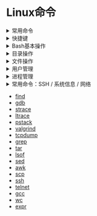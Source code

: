 # Linux命令

<details>
<summary>常用命令</summary>

| 命令 | 效果 |
| --- | --- |
| `ssh -D 7001 -fTNnC root@129.226.69.149` | sock5代理：本地端口7001的数据转发到远程服务器129.226.69.149转发出去 |
| `ssh -CqTnN -L 0.0.0.0:8443:192.168.1.2:443  user@192.168.1.3` | 正向代理：将本地主机的8443端口，通过192.168.1.3转发到192.168.1.2:443 |
| `ssh -CqTnN -R 0.0.0.0:8443:192.168.1.2:443  user@202.115.8.1` | 反向代理：将外网主机（202.115.8.1）端口（8443）转发到内网主机 192.168.1.2:443 |
| `python -m SimpleHTTPServer 8000` | 利用python启动一个简单的本地服务器,root为命令启动目录 |
| <code>history \| awk '{a[$2]++}END{for(i in a){print a[i] " " i}}' \| sort -rn \| head</code> | 列出最常使用的十个命令 |
| <code>netstat -n \| awk '/^tcp/ {++tt[$NF]} END {for (a in tt) print a, tt[a]}'</code> | 列出所有网络状态：ESTABLISHED/TIME_WAIT/FIN_WAIT1/FIN_WAIT2 |
| `sshfs name@server:/path/to/folder /path/to/mount/point` | 使用ssh挂载远程文件目录到本地 |
| <code>ps aux \| sort -nk +4 \| tail</code> | 显示前十个运行的进程并按内存使用量排序 |
| `while sleep 1;do tput sc;tput cup 0 $(($(tput cols)-29));date;tput rc;done&` | 终端右上角显示时钟 |
| <code>wget -qO - "http://www.tarball.com/tarball.gz" \| tar zxvf -</code> | 从网络上的压缩文件中解出一个文件夹，并避免保存中间文件 |
| `python -c "import test.pystone;print(test.pystone.pystones())"` | 性能测试：测量处理器性能 |
| `dd if=/dev/zero of=/dev/null bs=1M count=32768` | 性能测试：测试内存带宽 |
| `mount /path/to/file.iso /mnt/cdrom -oloop` | Linux下挂载一个iso文件 |
| `ssh -t hostA ssh hostB` | 通过主机A直接ssh到主机B |
| `wget -r -l1 --no-parent -nH -nd -P/tmp -A".gif,.jpg" http://example.com/images` | 下载一个网站的所有图片 |
| <code>lsof -P -i -n \| cut -f 1 -d " " \| uniq \| tail -n +2</code> | 显示当前正在使用网络的进程 |
| `:w !sudo tee > /dev/null %` | vim中保存一个没有权限的文件 |
| **grep** |  |
| `grep -i "the" demo_file` | 文件中查找字符串 |
| `grep -r "ramesh" *` | 在一个文件夹下递归查找包含字符串"ramesh"的文件 |
| `grep -A 3 -i "the" demo_file` | 输出成功匹配的行以及之后的三行 |
| **文件查找** |  |
| `find . -inname *.c` | 查找当前目录下以.c结尾的文件，忽略大小写 |
| `find . -type f -newermt "2010-01-01" ! -newermt "2010-06-01"` | 按照日期范围查找文件 |
| <code>find / -size +500M -print0 \| xargs -0 du -m \| sort -nr</code> | 查找500M以上的大文件，按文件大小排序输出 |
| `find -iname "MyProgram.c" -exec md5sum {} \` | 对找到的文件执行某个命令 |
| `find ~ -empty` | 查找家目录下的空文件 |
| **软件管理** |  |
| `apt install xxx` | 安装软件 |
| `apt update && apt upgrade` | 更新系统 |
| `apt remove xxx` | 卸载软件 |
| `dpkg -i xxx.deb` | 安装本地软件 |
| `dpkg --list` | 列出所安装的软件包 |
| `dpkg --status package_name` | 确定是否安装了一个软件包 |
| `apt-cache show package_name` | 显示所安装软件包的信息 |
| `dpkg --search file_name` | 查找安装了某个文件的软件包 |
| **解压缩打包** |  |
| `tar cvf archive_name.tar dirname/` | 创建一个新的tar文件 |
| `tar xvf archive_name.tar` | 解压tar文件 |
| `tar tvf archive_name.tar` | 查看tar文件 |
| `gzip test.txt` | 创建一个*.gz的压缩文件 |
| `gzip -d test.txt.gz` | 解压*.gz文件 |
| `gzip -l test.txt.gz` | 显示压缩比率 |
| `tar zxvf test.tar.gz -C dir/` | 解压*.tar.gz文件到指定文件夹 |
| `bzip2 test.txt` | 创建*.bz2压缩文件 |
| `bzip2 -d test.txt.gz` | 解压*.bz2文件 |
| <code>objdump -x xxx.so \| grep NEEDED</code> | linux查看依赖的库 |
| <code>objdump -x 可执行程序名 \| grep NEEDED</code> | 查看可执行程序依赖的库 |
| `ldd xxx.so` | 查看缺少的库 |

</details>

<details>
<summary>快捷键</summary>

| 快捷键 | 说明 |
| --- | --- |
| `CTRL+A` | 移动到行首，同 `<Home>` |
| `CTRL+B` | 向后移动，同 `<Left>` |
| `CTRL+C` | 结束当前命令 |
| `CTRL+D` | 删除光标前的字符，同 `<Delete>` ，或者没有内容时，退出会话 |
| `CTRL+E` | 移动到行末，同 `<End>` |
| `CTRL+F` | 向前移动，同 `<Right>` |
| `CTRL+G` | 退出当前编辑（比如正在 `CTRL+R` 搜索历史时） |
| `CTRL+H` | 删除光标左边的字符，同 `<Backspace>` |
| `CTRL+K` | 删除光标位置到行末的内容 |
| `CTRL+L` | 清屏并重新显示 |
| `CTRL+N` | 移动到命令历史的下一行，同 `<Down>` |
| `CTRL+O` | 类似回车，但是会显示下一行历史 |
| `CTRL+P` | 移动到命令历史的上一行，同 `<Up>` |
| `CTRL+R` | 历史命令反向搜索，使用 `CTRL+G` 退出搜索 |
| `CTRL+S` | 历史命令正向搜索，使用 `CTRL+G` 退出搜索 |
| `CTRL+T` | 交换前后两个字符 |
| `CTRL+U` | 删除字符到行首 |
| `CTRL+V` | 输入字符字面量，先按 `CTRL+V` 再按任意键 |
| `CTRL+W` | 删除光标左边的一个单词 |
| `CTRL+X` | 列出可能的补全 |
| `CTRL+Y` | 粘贴前面 `CTRL+u/k/w` 删除过的内容 |
| `CTRL+Z` | 暂停前台进程返回 bash，需要时可用 `fg` 将其切换回前台 |
| `CTRL+_` | 撤销（undo），有的终端将 `CTRL+_` 映射为 `CTRL+/` 或 `CTRL+7` |
| `ALT+b ` | 向后（左边）移动一个单词 |
| `ALT+d ` | 删除光标后（右边）一个单词 |
| `ALT+f ` | 向前（右边）移动一个单词 |
| `ALT+t ` | 交换字符 |
| `ALT+BACKSPACE` | 删除光标前面一个单词，类似 `CTRL+W`，但不影响剪贴板 |
| `CTRL+X CTRL+X` | 连续按两次 `CTRL+X`，光标在当前位置和行首来回跳转 |
| `CTRL+X CTRL+E` | 用你指定的编辑器，编辑当前命令 |

</details>

<details>
<summary>Bash基本操作</summary>

| 命令 | 说明 |
| --- | --- |
| exit                | 退出当前登陆 |
| env                 | 显示环境变量 |
| echo $SHELL         | 显示你在使用什么 SHELL |
| bash                | 使用 bash，用 exit 返回 |
| which bash          | 搜索 $PATH，查找哪个程序对应命令 bash |
| whereis bash        | 搜索可执行，头文件和帮助信息的位置，使用系统内建数据库 |
| whatis bash         | 查看某个命令的解释，一句话告诉你这是干什么的 |
| clear               | 清初屏幕内容 |
| reset               | 重置终端（当你不小心 cat 了一个二进制，终端状态乱掉时使用） |

</details>


<details>
<summary>目录操作</summary>

| 命令 | 说明 |
| --- | --- |
| cd                  | 返回自己 $HOME 目录 |
| cd {dirname}        | 进入目录 |
| pwd                 | 显示当前所在目录 |
| mkdir {dirname}     | 创建目录 |
| mkdir -p {dirname}  | 递归创建目录 |
| pushd {dirname}     | 目录压栈并进入新目录 |
| popd                | 弹出并进入栈顶的目录 |
| dirs -v             | 列出当前目录栈 |
| cd -                | 回到之前的目录 |
| cd -{N}             | 切换到目录栈中的第 N个目录，比如 cd -2 将切换到第二个 |

</details>

<details>
<summary>文件操作</summary>

| 命令 | 说明 |
| --- | --- |
| ls                  | 显示当前目录内容，后面可接目录名：ls {dir} 显示指定目录 |
| ls -l               | 列表方式显示目录内容，包括文件日期，大小，权限等信息 |
| ls -1               | 列表方式显示目录内容，只显示文件名称，减号后面是数字 1 |
| ls -a               | 显示所有文件和目录，包括隐藏文件（.开头的文件/目录名） |
| ln -s {fn} {link}   | 给指定文件创建一个软链接 |
| cp {src} {dest}     | 拷贝文件，cp -r dir1 dir2 可以递归拷贝（目录） |
| rm {fn}             | 删除文件，rm -r 递归删除目录，rm -f 强制删除 |
| mv {src} {dest}     | 移动文件，如果 dest 是目录，则移动，是文件名则覆盖 |
| touch {fn}          | 创建或者更新一下制定文件 |
| cat {fn}            | 输出文件原始内容 |
| any_cmd > {fn}      | 执行任意命令并将标准输出重定向到指定文件 |
| more {fn}           | 逐屏显示某文件内容，空格翻页，q 退出 |
| less {fn}           | 更高级点的 more，更多操作，q 退出 |
| head {fn}           | 显示文件头部数行，可用 head -3 abc.txt 显示头三行 |
| tail {fn}           | 显示文件尾部数行，可用 tail -3 abc.txt 显示尾部三行 |
| tail -f {fn}        | 持续显示文件尾部数据，可用于监控日志 |
| nano {fn}           | 使用 nano 编辑器编辑文件 |
| vim {fn}            | 使用 vim 编辑文件 |
| diff {f1} {f2}      | 比较两个文件的内容 |
| wc {fn}             | 统计文件有多少行，多少个单词 |
| chmod 644 {fn}      | 修改文件权限为 644，可以接 -R 对目录循环改权限 |
| chgrp group {fn}    | 修改文件所属的用户组 |
| chown user1 {fn}    | 修改文件所有人为 user1, chown user1:group1 fn 可以修改组 |
| file {fn}           | 检测文件的类型和编码 |
| basename {fn}       | 查看文件的名字（不包括路径） |
| dirname {fn}        | 查看文件的路径（不包括名字） |
| grep {pat} {fn}     | 在文件中查找出现过 pat 的内容 |
| grep -r {pat} .     | 在当前目录下递归查找所有出现过 pat 的文件内容 |
| stat {fn}           | 显示文件的详细信息 |

</details>


<details>
<summary>用户管理</summary>

| 命令 | 说明 |
| --- | --- |
| whoami              | 显示我的用户名 |
| who                 | 显示已登陆用户信息，w / who / users 内容略有不同 |
| w                   | 显示已登陆用户信息，w / who / users 内容略有不同 |
| users               | 显示已登陆用户信息，w / who / users 内容略有不同 |
| passwd              | 修改密码，passwd {user} 可以用于 root 修改别人密码 |
| finger {user}       | 显示某用户信息，包括 id, 名字, 登陆状态等 |
| adduser {user}      | 添加用户 |
| deluser {user}      | 删除用户 |
| w                   | 查看谁在线 |
| su                  | 切换到 root 用户 |
| su -                | 切换到 root 用户并登陆（执行登陆脚本） |
| su {user}           | 切换到某用户 |
| su -{user}          | 切换到某用户并登陆（执行登陆脚本） |
| id {user}           | 查看用户的 uid，gid 以及所属其他用户组 |
| id -u {user}        | 打印用户 uid |
| id -g {user}        | 打印用户 gid |
| write {user}        | 向某用户发送一句消息 |
| last                | 显示最近用户登陆列表 |
| last {user}         | 显示登陆记录 |
| lastb               | 显示失败登陆记录 |
| lastlog             | 显示所有用户的最近登陆记录 |
| sudo {command}      | 以 root 权限执行某命令 |

</details>

<details>
<summary>进程管理</summary>

| 命令 | 说明 |
| --- | --- |
| ps                        | 查看当前会话进程 |
| ps ax                     | 查看所有进程，类似 ps -e |
| ps aux                    | 查看所有进程详细信息，类似 ps -ef |
| ps auxww                  | 查看所有进程，并且显示进程的完整启动命令 |
| ps -u {user}              | 查看某用户进程 |
| ps axjf                   | 列出进程树 |
| ps xjf -u {user}          | 列出某用户的进程树 |
| ps -eo pid,user,command   | 按用户指定的格式查看进程 |
| ps aux | grep httpd       | 查看名为 httpd 的所有进程 |
| ps --ppid {pid}           | 查看父进程为 pid 的所有进程 |
| pstree                    | 树形列出所有进程，pstree 默认一般不带，需安装 |
| pstree {user}             | 进程树列出某用户的进程 |
| pstree -u                 | 树形列出所有进程以及所属用户 |
| pgrep {procname}          | 搜索名字匹配的进程的 pid，比如 pgrep apache2 |
| kill {pid}                | 结束进程 |
| kill -9 {pid}             | 强制结束进程，9/SIGKILL 是强制不可捕获结束信号 |
| kill -KILL {pid}          | 强制执行进程，kill -9 的另外一种写法 |
| kill -l                   | 查看所有信号 |
| kill -l TERM              | 查看 TERM 信号的编号 |
| killall {procname}        | 按名称结束所有进程 |
| pkill {procname}          | 按名称结束进程，除名称外还可以有其他参数 |
| top                       | 查看最活跃的进程 |
| top -u {user}             | 查看某用户最活跃的进程 |
| any_command &             | 在后台运行某命令，也可用 CTRL+Z 将当前进程挂到后台 |
| jobs                      | 查看所有后台进程（jobs） |
| bg                        | 查看后台进程，并切换过去 |
| fg                        | 切换后台进程到前台 |
| fg {job}                  | 切换特定后台进程到前台 |
| trap cmd sig1 sig2        | 在脚本中设置信号处理命令 |
| trap "" sig1 sig2         | 在脚本中屏蔽某信号 |
| trap - sig1 sig2          | 恢复默认信号处理行为 |
| nohup {command}           | 长期运行某程序，在你退出登陆都保持它运行 |
| nohup {command} &         | 在后台长期运行某程序 |
| disown {PID|JID}          | 将进程从后台任务列表（jobs）移除 |
| wait                      | 等待所有后台进程任务结束 |

</details>

<details>
<summary>常用命令：SSH / 系统信息 / 网络</summary>

| 命令 | 说明 |
| --- | --- |
| ssh user@host             | 以用户 user 登陆到远程主机 host |
| ssh -p {port} user@host   | 指定端口登陆主机 |
| ssh-copy-id user@host     | 拷贝你的 ssh key 到远程主机，避免重复输入密码 |
| scp {fn} user@host:path   | 拷贝文件到远程主机 |
| scp user@host:path dest   | 从远程主机拷贝文件回来 |
| scp -P {port} ...         | 指定端口远程拷贝文件 |
| uname -a                  | 查看内核版本等信息 |
| man {help}                | 查看帮助 |
| man -k {keyword}          | 查看哪些帮助文档里包含了该关键字 |
| info {help}               | 查看 info pages，比 man 更强的帮助系统 |
| uptime                    | 查看系统启动时间 |
| date                      | 显示日期 |
| cal                       | 显示日历 |
| vmstat                    | 显示内存和 CPU 使用情况 |
| vmstat 10                 | 每 10 秒打印一行内存和 CPU情况，CTRL+C 退出 |
| free                      | 显示内存和交换区使用情况 |
| df                        | 显示磁盘使用情况 |
| du                        | 显示当前目录占用，du . --max-depth=2 可以指定深度 |
| uname                     | 显示系统版本号 |
| hostname                  | 显示主机名称 |
| showkey -a                | 查看终端发送的按键编码 |
| ping {host}               | ping 远程主机并显示结果，CTRL+C 退出 |
| ping -c N {host}          | ping 远程主机 N 次 |
| traceroute {host}         | 侦测路由连通情况 |
| mtr {host}                | 高级版本 traceroute |
| host {domain}             | DNS 查询，{domain} 前面可加 -a 查看详细信息 |
| whois {domain}            | 取得域名 whois 信息 |
| dig {domain}              | 取得域名 dns 信息 |
| route -n                  | 查看路由表 |
| netstat -a                | 列出所有端口 |
| netstat -an               | 查看所有连接信息，不解析域名 |
| netstat -anp              | 查看所有连接信息，包含进程信息（需要 sudo） |
| netstat -l                | 查看所有监听的端口 |
| netstat -t                | 查看所有 TCP 链接 |
| netstat -lntu             | 显示所有正在监听的 TCP 和 UDP 信息 |
| netstat -lntup            | 显示所有正在监听的 socket 及进程信息 |
| netstat -i                | 显示网卡信息 |
| netstat -rn               | 显示当前系统路由表，同 route -n |
| ss -an                    | 比 netstat -an 更快速更详细 |
| ss -s                     | 统计 TCP 的 established, wait 等 |
| wget {url}                | 下载文件，可加 --no-check-certificate 忽略 ssl 验证 |
| wget -qO- {url}           | 下载文件并输出到标准输出（不保存） |
| curl -sL {url}            | 同 wget -qO- {url} 没有 wget 的时候使用 |
| sz {file}                 | 发送文件到终端，zmodem 协议 |
| rz                        | 接收终端发送过来的文件 |

</details>



- [find](content/find.md)
- [gdb](content/gdb.md)
- [strace](content/strace.md)
- [ltrace](content/ltramd)
- [pstack](content/pstack.md)
- [valgrind](content/valgrind.md)
- [tcpdump](content/tcpdump.md)
- [grep](content/grep.md)
- [tar](content/tar.md)
- [lsof](content/lsof.md)
- [sed](content/sed.md)
- [awk](content/awk.md)
- [scp](content/scp.md)
- [ssh](content/ssh.md)
- [telnet](content/telnet.md)
- [gcc](content/gcc.md)
- [wc](content/wc.md)
- [expr](content/expr.md)
